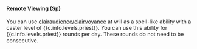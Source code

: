 #### **Remote Viewing** (Sp)

You can use [clairaudience/clairvoyance] at will as a spell-like ability with a caster level of {{c.info.levels.priest}}.
You can use this ability for {{c.info.levels.priest}} rounds per day.
These rounds do not need to be consecutive.

[clairaudience/clairvoyance]: :d20-spell:clairaudience-clairvoyance